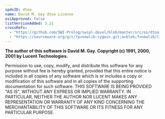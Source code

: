 ```yaml
---
spdxID: dtoa
name: David M. Gay dtoa License
osiApproved: false
listVersionAdded: 3.21
crossRefs: 
  - "https://github.com/SWI-Prolog/swipl-devel/blob/master/src/os/dtoa.c"
  - "https://sourceware.org/git/?p=newlib-cygwin.git;a=blob;f=newlib/libc/stdlib/mprec.h;hb=HEAD"
---
```


**The author of this software is David M. Gay. Copyright (c) 1991, 2000, 2001 by Lucent Technologies.**

Permission to use, copy, modify, and distribute this software for any purpose without fee is hereby granted, provided that this entire notice is included in all copies of any software which is or includes a copy or modification of this software and in all copies of the supporting documentation for such software. THIS SOFTWARE IS BEING PROVIDED "AS IS", WITHOUT ANY EXPRESS OR IMPLIED WARRANTY. IN PARTICULAR, NEITHER THE AUTHOR NOR LUCENT MAKES ANY REPRESENTATION OR WARRANTY OF ANY KIND CONCERNING THE MERCHANTABILITY OF THIS SOFTWARE OR ITS FITNESS FOR ANY PARTICULAR PURPOSE.
